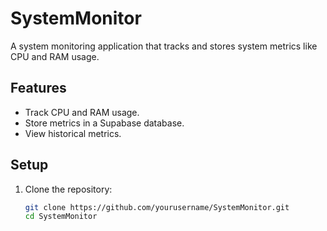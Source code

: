 # SystemMonitor

A system monitoring application that tracks and stores system metrics like CPU and RAM usage.

## Features
- Track CPU and RAM usage.
- Store metrics in a Supabase database.
- View historical metrics.

## Setup

1. Clone the repository:
   ```bash
   git clone https://github.com/yourusername/SystemMonitor.git
   cd SystemMonitor